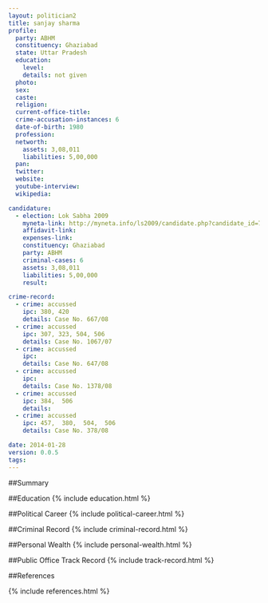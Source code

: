 ```yaml
---
layout: politician2
title: sanjay sharma
profile: 
  party: ABHM
  constituency: Ghaziabad
  state: Uttar Pradesh
  education: 
    level: 
    details: not given
  photo: 
  sex: 
  caste: 
  religion: 
  current-office-title: 
  crime-accusation-instances: 6
  date-of-birth: 1980
  profession: 
  networth: 
    assets: 3,08,011
    liabilities: 5,00,000
  pan: 
  twitter: 
  website: 
  youtube-interview: 
  wikipedia: 

candidature: 
  - election: Lok Sabha 2009
    myneta-link: http://myneta.info/ls2009/candidate.php?candidate_id=7740
    affidavit-link: 
    expenses-link: 
    constituency: Ghaziabad 
    party: ABHM
    criminal-cases: 6
    assets: 3,08,011
    liabilities: 5,00,000
    result:  

crime-record: 
  - crime: accussed
    ipc: 380, 420
    details: Case No. 667/08 
  - crime: accussed
    ipc: 307, 323, 504, 506
    details: Case No. 1067/07 
  - crime: accussed
    ipc: 
    details: Case No. 647/08 
  - crime: accussed
    ipc: 
    details: Case No. 1378/08 
  - crime: accussed
    ipc: 384,  506
    details:  
  - crime: accussed
    ipc: 457,  380,  504,  506
    details: Case No. 378/08 

date: 2014-01-28
version: 0.0.5
tags: 
---
```

##Summary


##Education
{% include education.html %}


##Political Career
{% include political-career.html %}


##Criminal Record
{% include criminal-record.html %}


##Personal Wealth
{% include personal-wealth.html %}


##Public Office Track Record
{% include track-record.html %}


##References


{% include references.html %}